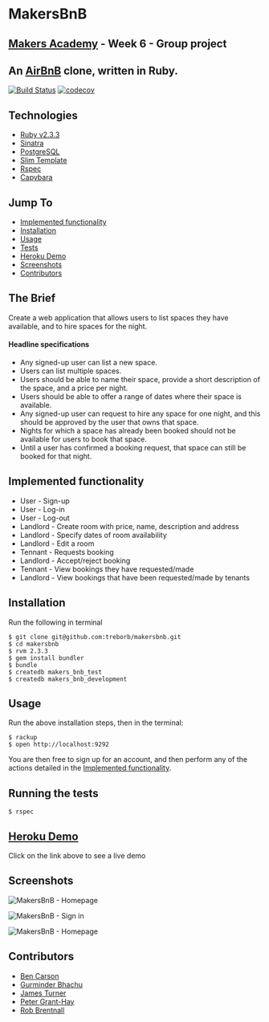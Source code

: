 # MakersBnB

## [Makers Academy](http://www.makersacademy.com) - Week 6 - Group project

## An [AirBnB](https://www.airbnb.co.uk/) clone, written in Ruby.

[![Build Status](https://travis-ci.org/treborb/makersbnb.svg?branch=master)](https://travis-ci.org/treborb/makersbnb)
[![codecov](https://codecov.io/gh/treborb/makersbnb/branch/master/graph/badge.svg)](https://codecov.io/gh/treborb/makersbnb)

## Technologies
* [Ruby v2.3.3](https://www.ruby-lang.org/en/)
* [Sinatra](http://www.sinatrarb.com/)
* [PostgreSQL](https://www.postgresql.org/)
* [Slim Template](http://slim-lang.com/)
* [Rspec](http://rspec.info/)
* [Capybara](https://github.com/teamcapybara/capybara)

## Jump To
* [Implemented functionality](functionality)
* [Installation](#install)
* [Usage](#usage)
* [Tests](#tests)
* [Heroku Demo](#demo)
* [Screenshots](#screenshots)
* [Contributors](#contributors)

## The Brief

Create a web application that allows users to list spaces they have available, and to hire spaces for the night.

#### Headline specifications

* Any signed-up user can list a new space.
* Users can list multiple spaces.
* Users should be able to name their space, provide a short description of the space, and a price per night.
* Users should be able to offer a range of dates where their space is available.
* Any signed-up user can request to hire any space for one night, and this should be approved by the user that owns that space.
* Nights for which a space has already been booked should not be available for users to book that space.
* Until a user has confirmed a booking request, that space can still be booked for that night.

## <a name="functionality">Implemented functionality</a>
* User - Sign-up
* User - Log-in
* User - Log-out
* Landlord - Create room with price, name, description and address
* Landlord - Specify dates of room availability
* Landlord - Edit a room
* Tennant - Requests booking
* Landlord - Accept/reject booking
* Tennant - View bookings they have requested/made
* Landlord - View bookings that have been requested/made by tenants

## <a name="install">Installation</a>

Run the following in terminal

```
$ git clone git@github.com:treborb/makersbnb.git
$ cd makersbnb
$ rvm 2.3.3
$ gem install bundler
$ bundle
$ createdb makers_bnb_test
$ createdb makers_bnb_development
```

## <a name="usage">Usage</a>

Run the above installation steps, then in the terminal:

```
$ rackup
$ open http://localhost:9292
```

You are then free to sign up for an account, and then perform any of the actions detailed in the [Implemented functionality](functionality).

## <a name="tests">Running the tests</a>
```
$ rspec
```

## <a name="demo">[Heroku Demo](http://makers-bnb-best-bnb.herokuapp.com/)</a>
Click on the link above to see a live demo

## <a name="screenshots">Screenshots</a>

![MakersBnB - Homepage](https://d541d4157b28d9cb38c5-cf41a704c6c093350fcb8a1fb943b3e5.ssl.cf5.rackcdn.com/github-readme-images/makersbnb/home.png)

![MakersBnB - Sign in](https://d541d4157b28d9cb38c5-cf41a704c6c093350fcb8a1fb943b3e5.ssl.cf5.rackcdn.com/github-readme-images/makersbnb/sign-in.png)

![MakersBnB - Homepage](https://d541d4157b28d9cb38c5-cf41a704c6c093350fcb8a1fb943b3e5.ssl.cf5.rackcdn.com/github-readme-images/makersbnb/rooms.png)

## <a name="contributors">Contributors</a>
* [Ben Carson](https://github.com/BenJohnCarson)
* [Gurminder Bhachu](https://github.com/gbhachu)
* [James Turner](https://github.com/JamesTurnerGit)
* [Peter Grant-Hay](https://github.com/Putterhead)
* [Rob Brentnall](https://github.com/treborb)
